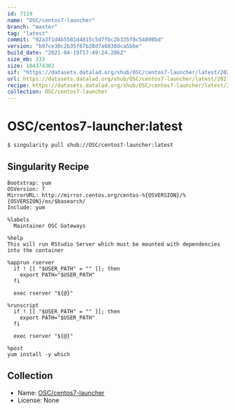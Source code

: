 ```yaml
---
id: 7119
name: "OSC/centos7-launcher"
branch: "master"
tag: "latest"
commit: "02a3f1d4b5581d4815c5d7fbc2b335f8c54898bd"
version: "b97ce30c2b35f67b28d7a6830dca5bbe"
build_date: "2021-04-19T17:49:24.286Z"
size_mb: 333
size: 104374303
sif: "https://datasets.datalad.org/shub/OSC/centos7-launcher/latest/2021-04-19-02a3f1d4-b97ce30c/b97ce30c2b35f67b28d7a6830dca5bbe.simg"
url: https://datasets.datalad.org/shub/OSC/centos7-launcher/latest/2021-04-19-02a3f1d4-b97ce30c/
recipe: https://datasets.datalad.org/shub/OSC/centos7-launcher/latest/2021-04-19-02a3f1d4-b97ce30c/Singularity
collection: OSC/centos7-launcher
---
```


# OSC/centos7-launcher:latest

```bash
$ singularity pull shub://OSC/centos7-launcher:latest
```

## Singularity Recipe

```singularity
Bootstrap: yum
OSVersion: 7
MirrorURL: http://mirror.centos.org/centos-%{OSVERSION}/%{OSVERSION}/os/$basearch/
Include: yum

%labels
  Maintainer OSC Gateways

%help
This will run RStudio Server which must be mounted with dependencies into the container

%apprun rserver
  if ! [[ "$USER_PATH" = "" ]]; then
    export PATH="$USER_PATH"
  fi

  exec rserver "${@}"

%runscript
  if ! [[ "$USER_PATH" = "" ]]; then
    export PATH="$USER_PATH"
  fi

  exec rserver "${@}"

%post
yum install -y which
```

## Collection

 - Name: [OSC/centos7-launcher](https://github.com/OSC/centos7-launcher)
 - License: None

